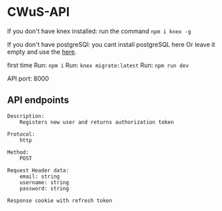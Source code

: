 # CWuS-API

If you don't have knex installed: run the command `npm i knex -g`

If you don't have postgreSQl: you cant install postgreSQL here
Or leave it empty and use the [here][postgreSQL link].

[postgreSQL link]: https://www.postgresql.org/download/

first time
Run: `npm i`
Run: `knex migrate:latest`
Run: `npm run dev`

API port:       8000

## API endpoints

~~~~
Description:
    Registers new user and returns authorization token

Protocol:
    http

Method:
    POST

Request Header data:
    email: string
    username: string
    password: string

Response cookie with refresh token
~~~~